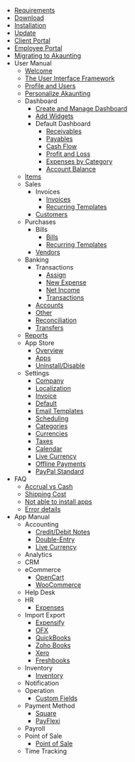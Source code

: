 * [Requirements](requirements)
* [Download](download)
* [Installation](installation)
* [Update](update)
* [Client Portal](client-portal)
* [Employee Portal](employee-portal)
* [Migrating to Akaunting](migrating-to-akaunting)
* User Manual
	* [Welcome](user-manual/welcome)
	* [The User Interface Framework](user-manual/the-user-interface-framework)
	* [Profile and Users](user-manual/profile-and-users)
	* [Personalize Akaunting](user-manual/personalize-akaunting)
	* Dashboard
		* [Create and Manage Dashboard](user-manual/dashboard/create-and-manage-dashboard)
		* [Add Widgets](user-manual/dashboard/add-widgets)
		* Default Dashboard
			* [Receivables](user-manual/dashboard/default-dashboard/receivables)
			* [Payables](user-manual/dashboard/default-dashboard/payables)
			* [Cash Flow](user-manual/dashboard/default-dashboard/cash-flow)
			* [Profit and Loss](user-manual/dashboard/default-dashboard/profit-and-loss)
			* [Expenses by Category](user-manual/dashboard/default-dashboard/expenses-by-category)
			* [Account Balance](user-manual/dashboard/default-dashboard/account-balance)
	* [Items](user-manual/items)
	* Sales
		* Invoices
			* [Invoices](user-manual/sales/invoices/invoices)
			* [Recurring Templates](user-manual/sales/invoices/recurring-invoice)
		* [Customers](user-manual/sales/customers)
	* Purchases
		* Bills
			* [Bills](user-manual/purchases/bills/bills)
			* [Recurring Templates](user-manual/purchases/bills/recurring-bills)
		* [Vendors](user-manual/purchases/vendors)
	* Banking
		* Transactions
			* [Assign](user-manual/banking/assign/assign)
			* [New Expense](user-manual/banking/assign/new-expense)
			* [Net Income](user-manual/banking/transactions/net-income)
			* [Transactions](user-manual/banking/transactions/transactions)
		* [Accounts](user-manual/banking/accounts)
		* [Other](user-manual/banking/other)
		* [Reconciliation](user-manual/banking/reconciliation)
		* [Transfers](user-manual/banking/transfers)
	* [Reports](user-manual/reports)
	* App Store
		* [Overview](user-manual/app-store/overview)
		* [Apps](user-manual/app-store/apps)
		* [Uninstall/Disable](user-manual/app-store/uninstall-disable)
	* Settings
		* [Company](user-manual/settings/company)
		* [Localization](user-manual/settings/localization)
		* [Invoice](user-manual/settings/invoice)
		* [Default](user-manual/settings/default)
		* [Email Templates](user-manual/settings/email-templates)
		* [Scheduling](user-manual/settings/scheduling)
		* [Categories](user-manual/settings/categories)
		* [Currencies](user-manual/settings/currencies)
		* [Taxes](user-manual/settings/taxes)
		* [Calendar](user-manual/settings/calendar)
		* [Live Currency](user-manual/settings/live-currency)
		* [Offline Payments](user-manual/settings/offline-payments)
		* [PayPal Standard](user-manual/settings/paypal-standard)
* FAQ
    * [Accrual vs Cash](faq/accrual-vs-cash)
    * [Shipping Cost](faq/shipping-cost)
    * [Not able to install apps](faq/not-able-to-install-apps)
    * [Error details](faq/error-details)
* App Manual
	* Accounting
		* [Credit/Debit Notes](app-manual/accounting/credit-debit-notes)
		* [Double-Entry](app-manual/accounting/double-entry)
		* [Live Currency](app-manual/accounting/live-currency)
	* Analytics
	* CRM
	* eCommerce
		* [OpenCart](app-manual/ecommerce/opencart)
		* [WooCommerce](app-manual/ecommerce/woocommerce)
	* Help Desk
	* HR
	    * [Expenses](app-manual/hr/expenses)
	* Import Export
		* [Expensify](app-manual/import-export/expensify)
		* [OFX](app-manual/import-export/ofx)
		* [QuickBooks](app-manual/import-export/quickbooks)
		* [Zoho Books](app-manual/import-export/zohobooks)
		* [Xero](app-manual/import-export/xero)
		* [Freshbooks](app-manual/import-export/freshbooks)
	* Inventory
		* [Inventory](app-manual/inventory/inventory)
	* Notification
	* Operation
		* [Custom Fields](app-manual/operation/custom-fields)
	* Payment Method
		* [Square](app-manual/payment-method/square)
		* [PayFlexi](app-manual/payment-method/payflexi)
	* Payroll
	* Point of Sale
		* [Point of Sale](app-manual/point-of-sale/pos)
	* Time Tracking
